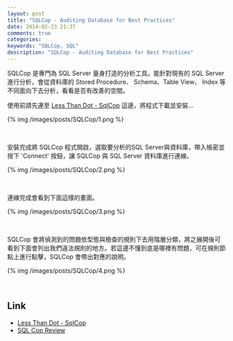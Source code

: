 ```yaml
---
layout: post
title: "SQLCop - Auditing Database for Best Practices"
date: 2014-02-23 21:37
comments: true
categories: 
keywords: "SQLCop, SQL"
description: "SQLCop - Auditing Database for Best Practices"
---
```


SQLCop 是專門為 SQL Server 量身打造的分析工具。能針對現有的 SQL Server 進行分析，會從資料庫的 Stored Procedure、 Schema、Table View、 Index 等不同面向下去分析，看看是否有改善的空間。 

<!-- More -->

使用前請先連至 [Less Than Dot - SqlCop](http://sqlcop.lessthandot.com/) 這邊，將程式下載並安裝...  

{% img /images/posts/SQLCop/1.png %}

<br/>

安裝完成將 SQLCop 程式開啟，選取要分析的SQL Server與資料庫，帶入帳密並按下 'Connect' 按鈕，讓 SQLCop 與 SQL Server 資料庫進行連線。 

{% img /images/posts/SQLCop/2.png %}

<br/>

連線完成會看到下面這樣的畫面。 

{% img /images/posts/SQLCop/3.png %}

<br/>

SQLCop  會將偵測到的問題依型態與檢查的規則下去用階層分類，將之展開後可看到下面會列出我們違法規則的地方。若這邊不懂到底是哪裡有問題，可在規則節點上進行點擊，SQLCop 會帶出對應的說明。

{% img /images/posts/SQLCop/4.png %}

<br/>

Link
----
* [Less Than Dot - SqlCop](http://sqlcop.lessthandot.com/)
* [SQL Cop Review](https://www.simple-talk.com/sql/sql-tools/sql-cop-review/)
